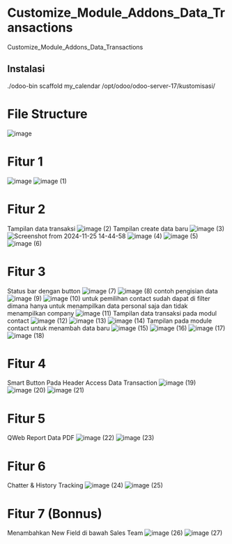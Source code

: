 # Customize_Module_Addons_Data_Transactions
Customize_Module_Addons_Data_Transactions

## Instalasi  
./odoo-bin scaffold my_calendar /opt/odoo/odoo-server-17/kustomisasi/

# File Structure
![image](https://github.com/user-attachments/assets/5a17e8ac-09bd-4c0f-b28e-c17f0f2b38d8)

# Fitur 1
![image](https://github.com/user-attachments/assets/abcc8743-1465-4398-a55c-8e6214c06cf6)
![image (1)](https://github.com/user-attachments/assets/d2af3446-79f1-43a5-aa33-99bde5352868)

# Fitur 2
Tampilan data transaksi
![image (2)](https://github.com/user-attachments/assets/28e24335-fc96-4462-bc3e-bce813896a27)
Tampilan create data baru
![image (3)](https://github.com/user-attachments/assets/3f30f954-3c04-4a10-893a-a85a5ef6d64f)
![Screenshot from 2024-11-25 14-44-58](https://github.com/user-attachments/assets/6407b166-9949-45f4-a84f-3ac83e285f92)
![image (4)](https://github.com/user-attachments/assets/737c5d83-7891-4dd9-8b02-c3b64608845b)
![image (5)](https://github.com/user-attachments/assets/98ad6e62-ff9b-4b85-b711-031c912b88cc)
![image (6)](https://github.com/user-attachments/assets/60041b99-7c8b-494b-8b73-6de78cf97945)

# Fitur 3
Status bar dengan button
![image (7)](https://github.com/user-attachments/assets/f35ad5fe-e260-41f9-8627-a5f8b6420765)
![image (8)](https://github.com/user-attachments/assets/ce87e549-f4e3-43a0-b8d1-021e5a42788b)
contoh pengisian data
![image (9)](https://github.com/user-attachments/assets/ad7682be-b129-4d56-a75a-4ef3a4a9b0f1)
![image (10)](https://github.com/user-attachments/assets/4c9e2b7e-b16f-463c-bc39-402c5e0d7012)
untuk pemilihan contact sudah dapat di filter dimana hanya untuk menampilkan data personal saja dan tidak menampilkan company
![image (11)](https://github.com/user-attachments/assets/bab3f658-a35e-4d33-aa03-fa1d8482bf51)
Tampilan data transaksi pada modul contact
![image (12)](https://github.com/user-attachments/assets/d60245fe-42f1-4786-b89e-2b0a129daa8f)
![image (13)](https://github.com/user-attachments/assets/af82bd34-9073-491d-b27b-c1e60aed48ab)
![image (14)](https://github.com/user-attachments/assets/2d03b276-d8d5-4da7-b1fc-2c8064d92713)
Tampilan pada module contact untuk menambah data baru
![image (15)](https://github.com/user-attachments/assets/63a56e9f-e209-428e-b1b2-807c4b05b08b)
![image (16)](https://github.com/user-attachments/assets/5a28ad7f-d6e4-4b1a-9c8c-0ea633fe88e9)
![image (17)](https://github.com/user-attachments/assets/91afdc33-2bb6-4f0a-9b7c-b7c570df940a)
![image (18)](https://github.com/user-attachments/assets/8435a2c8-a1b2-4608-b8ad-f434622e497b)

# Fitur 4
Smart Button Pada Header Access Data Transaction
![image (19)](https://github.com/user-attachments/assets/f3913742-69b0-4c44-9e9f-7c4896e66c6f)
![image (20)](https://github.com/user-attachments/assets/86878cc7-92b0-4707-92c8-34bcdf13e757)
![image (21)](https://github.com/user-attachments/assets/9a210dc6-9166-4334-9f8a-57a2f67a4d15)

# Fitur 5
QWeb Report Data PDF
![image (22)](https://github.com/user-attachments/assets/ab3b0cff-2f38-4951-ae58-5589c7534b6f)
![image (23)](https://github.com/user-attachments/assets/235671f9-e243-4baf-bbcb-97f28b6678ec)

# Fitur 6
Chatter & History Tracking
![image (24)](https://github.com/user-attachments/assets/6a6600e7-8bf6-4441-aa75-d570791bd7f1)
![image (25)](https://github.com/user-attachments/assets/fe5f2aea-59f9-4bd4-9714-520a56dbe8f4)

# Fitur 7 (Bonnus)
Menambahkan New Field di bawah Sales Team
![image (26)](https://github.com/user-attachments/assets/997a4011-a9bf-482b-9803-55252608c8e7)
![image (27)](https://github.com/user-attachments/assets/b0bfd2f4-5b11-4864-9726-9a3ab25e00d1)
